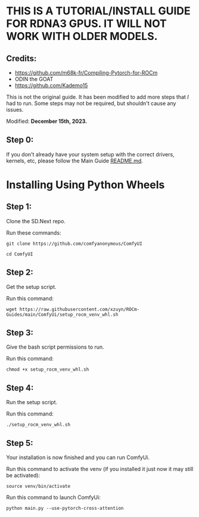 # THIS IS A TUTORIAL/INSTALL GUIDE FOR RDNA3 GPUS. IT WILL NOT WORK WITH OLDER MODELS.
## Credits:
- https://github.com/m68k-fr/Compiling-Pytorch-for-ROCm
- ODIN the GOAT
- https://github.com/Kademo15

This is not the original guide. It has been modified to add more steps that *I* had to run. Some steps may not be required, but shouldn't cause any issues.

Modified: **December 15th, 2023.**

## Step 0:
If you don't already have your system setup with the correct drivers, kernels, etc, please follow the Main Guide [README.md](..).

# Installing Using Python Wheels

## Step 1:
Clone the SD.Next repo.

Run these commands:

`git clone https://github.com/comfyanonymous/ComfyUI`

`cd ComfyUI`

## Step 2:
Get the setup script.

Run this command:

`wget https://raw.githubusercontent.com/xzuyn/ROCm-Guides/main/ComfyUi/setup_rocm_venv_whl.sh`

## Step 3:
Give the bash script permissions to run.

Run this command:

`chmod +x setup_rocm_venv_whl.sh`

## Step 4:
Run the setup script.

Run this command:

`./setup_rocm_venv_whl.sh`

## Step 5:
Your installation is now finished and you can run ComfyUi.

Run this command to activate the venv (if you installed it just now it may still be activated):

`source venv/bin/activate`

Run this command to launch ComfyUi:

`python main.py --use-pytorch-cross-attention`
